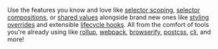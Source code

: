 Use the features you know and love like [selector scoping](/guide/#selector-scoping), [selector compositions](/guide/#composition), or [shared values](/guide/#values) alongside brand new ones like [styling overrides](/guide/#overrides) and extensible [lifecycle hooks](/guide/#extending). All from the comfort of tools you're already using like [rollup](/guide/#rollup), [webpack](/guide/#webpack), [browserify](/guide/#browserify), [postcss](/guide/#postcss), [cli](/using/#cli), and more!
